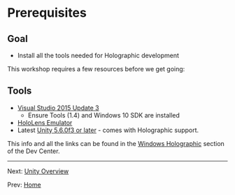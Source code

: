 # Prerequisites

## Goal

* Install all the tools needed for Holographic development

This workshop requires a few resources before we get going:

## Tools

* [Visual Studio 2015 Update 3](https://developer.microsoft.com/en-us/windows/downloads)
  * Ensure Tools \(1.4\) and Windows 10 SDK are installed
* [HoloLens Emulator](http://go.microsoft.com/fwlink/?LinkID=823018)
* Latest [Unity 5.6.0f3 or later](https://store.unity.com/download?ref=personal) - comes with Holographic support.

This info and all the links can be found in the [Windows Holographic](https://developer.microsoft.com/en-us/windows/holographic/install_the_tools) section of the Dev Center.

---

Next: [Unity Overview](/hello-world/2-unity-overview.md)

Prev: [Home](index.md)

